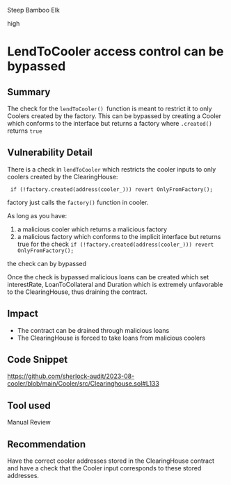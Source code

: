 Steep Bamboo Elk

high

# LendToCooler access control can be bypassed
## Summary

The check for the `lendToCooler() `function is meant to restrict it to only Coolers created by the factory. This can be bypassed by creating a Cooler which conforms to the interface but returns a factory where `.created()` returns `true`

## Vulnerability Detail

There is a check in `lendToCooler` which restricts the cooler inputs to only coolers created by the ClearingHouse:

```solidity
 if (!factory.created(address(cooler_))) revert OnlyFromFactory();
```

factory just calls the `factory()` function in cooler.

As long as you have:
1. a malicious cooler which returns a malicious factory
2. a malicious factory which conforms to the implicit interface but returns true for the check  `if (!factory.created(address(cooler_))) revert OnlyFromFactory();`

the check can by bypassed

Once the check is bypassed malicious loans can be created which set interestRate, LoanToCollateral and Duration which is extremely unfavorable to the ClearingHouse, thus draining the contract.

## Impact

- The contract can be drained through malicious loans
- The ClearingHouse is forced to take loans from malicious coolers

## Code Snippet

https://github.com/sherlock-audit/2023-08-cooler/blob/main/Cooler/src/Clearinghouse.sol#L133

## Tool used

Manual Review

## Recommendation

Have the correct cooler addresses stored in the ClearingHouse contract and have a check that the Cooler input corresponds to these stored addresses.
